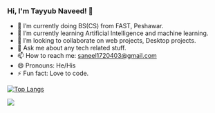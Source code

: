 ### Hi, I'm Tayyub Naveed! 👋

- 🔭 I’m currently doing BS(CS) from FAST, Peshawar.
- 🌱 I’m currently learning Artificial Intelligence and machine learning.
- 👯 I’m looking to collaborate on web projects, Desktop projects.
- 💬 Ask me about any tech related stuff.
- 📫 How to reach me: saneel1720403@gmail.com
- 😄 Pronouns: He/His
- ⚡ Fun fact: Love to code. 


[![Top Langs](https://github-readme-stats.vercel.app/api/top-langs/?username=TayyubNaveed)](https://github.com/anuraghazra/github-readme-stats)

<img src="https://github-readme-stats.vercel.app/api?username=TayyubNaveed&&show_icons=true&title_color=ffffff&icon_color=bb2acf&text_color=daf7dc&bg_color=151515">
